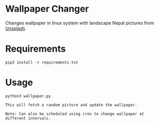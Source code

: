 # Wallpaper Changer

Changes wallpaper in linux system with landscape Nepal pictures from [Unsplash](https://unsplash.com/s/photos/nepal?orientation=landscape).

# Requirements

`pip3 install -r requirements.txt`

# Usage


```
python3 wallpaper.py

This will fetch a random picture and update the wallpaper.
```
`
Note: Can also be scheduled using cron to change wallpaper at different intervals.
`



